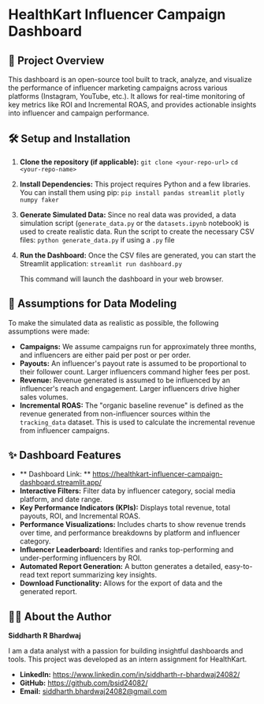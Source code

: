 # HealthKart Influencer Campaign Dashboard

## 🚀 Project Overview

This dashboard is an open-source tool built to track, analyze, and visualize the performance of influencer marketing campaigns across various platforms (Instagram, YouTube, etc.). It allows for real-time monitoring of key metrics like ROI and Incremental ROAS, and provides actionable insights into influencer and campaign performance.

## 🛠️ Setup and Installation

1.  **Clone the repository (if applicable):**
    `git clone <your-repo-url>`
    `cd <your-repo-name>`

2.  **Install Dependencies:**
    This project requires Python and a few libraries. You can install them using pip:
    `pip install pandas streamlit plotly numpy faker`

3.  **Generate Simulated Data:**
    Since no real data was provided, a data simulation script (`generate_data.py` or the `datasets.ipynb` notebook) is used to create realistic data. Run the script to create the necessary CSV files:
    `python generate_data.py` if using a `.py` file

4.  **Run the Dashboard:**
    Once the CSV files are generated, you can start the Streamlit application:
    `streamlit run dashboard.py`

    This command will launch the dashboard in your web browser.

## 📝 Assumptions for Data Modeling

To make the simulated data as realistic as possible, the following assumptions were made:

* **Campaigns:** We assume campaigns run for approximately three months, and influencers are either paid per post or per order.
* **Payouts:** An influencer's payout rate is assumed to be proportional to their follower count. Larger influencers command higher fees per post.
* **Revenue:** Revenue generated is assumed to be influenced by an influencer's reach and engagement. Larger influencers drive higher sales volumes.
* **Incremental ROAS:** The "organic baseline revenue" is defined as the revenue generated from non-influencer sources within the `tracking_data` dataset. This is used to calculate the incremental revenue from influencer campaigns.

## ✨ Dashboard Features

* ** Dashboard Link: ** https://healthkart-influencer-campaign-dashboard.streamlit.app/
* **Interactive Filters:** Filter data by influencer category, social media platform, and date range.
* **Key Performance Indicators (KPIs):** Displays total revenue, total payouts, ROI, and Incremental ROAS.
* **Performance Visualizations:** Includes charts to show revenue trends over time, and performance breakdowns by platform and influencer category.
* **Influencer Leaderboard:** Identifies and ranks top-performing and under-performing influencers by ROI.
* **Automated Report Generation:** A button generates a detailed, easy-to-read text report summarizing key insights.
* **Download Functionality:** Allows for the export of data and the generated report.

## 🧑‍💻 About the Author

**Siddharth R Bhardwaj**

I am a data analyst with a passion for building insightful dashboards and tools. This project was developed as an intern assignment for HealthKart.

* **LinkedIn:** https://www.linkedin.com/in/siddharth-r-bhardwaj24082/
* **GitHub:** https://github.com/bsid24082/
* **Email:** siddharth.bhardwaj24082@gmail.com
